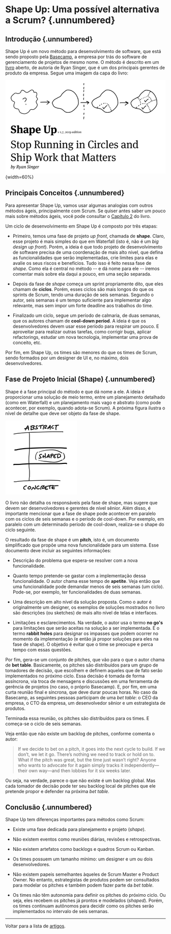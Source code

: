 
# Shape Up: Uma possível alternativa a Scrum? {.unnumbered}

## Introdução {.unnumbered}

Shape Up é um novo método para desenvolvimento de software, que está
sendo proposto pela [Basecamp](https://basecamp.com/),  a empresa por
trás do software de gerenciamento de projetos de mesmo nome. O método
é descrito em um [livro](https://basecamp.com/shapeup) aberto, de
autoria de Ryan Singer, que é um dos principais gerentes de produto
da empresa. Segue uma imagem da capa do livro:

![Capa do livro](./figs/shapeup-cover.png){width=60%}

## Principais Conceitos {.unnumbered}

Para apresentar Shape Up, vamos usar algumas analogias com outros
métodos ágeis, principalmente com Scrum. Se quiser antes saber
um pouco mais sobre métodos ágeis, você pode consultar o 
[Capítulo 2](https://engsoftmoderna.info/cap2.html) do livro.

Um ciclo de desenvolvimento em Shape Up é composto por três etapas:

* Primeiro, temos uma fase de projeto *up front*, chamada de
**shape**. Claro, esse projeto é mais simples do que em Waterfall
(isto é, não é um *big design up front*). Porém, a ideia é que todo
projeto de desenvolvimento de software precisa de uma coordenação de
mais alto nível, que defina as funcionalidades que serão implementadas, crie
limites para elas e avalie os seus riscos e benefícios. Tudo isso é
feito nessa fase de *shape*. Como ela é central no método -- e dá nome
para ele -- iremos comentar mais sobre ela daqui a pouco, em uma seção
separada.

* Depois da fase de *shape* começa um sprint propriamente dito, que
eles chamam de **ciclos**. Porém, esses ciclos são mais longos do que
os sprints de Scrum, tendo uma duração de seis semanas. Segundo o
autor, seis semanas é um tempo suficiente para implementar algo
relevante, mas sem impor um forte deadline aos trabalhos do time.

* Finalizado um ciclo, segue um período de calmaria, de duas semanas,
que os autores chamam de **cool-down period**. A ideia é que os
desenvolvedores devem usar esse período para respirar um pouco. E
aproveitar para realizar outras tarefas, como corrigir bugs, aplicar
refactorings, estudar um nova tecnologia, implementar uma prova de
conceito, etc. 

Por fim, em Shape Up, os times são menores do que os times de Scrum, 
sendo formados  por um designer de UI e, no máximo, dois
desenvolvedores.


## Fase de Projeto Inicial (Shape)  {.unnumbered}

Shape é a fase principal do método e que dá nome a ele. A ideia é
proporcionar uma solução de meio termo, entre um planejamento
detalhado (como em Waterfall) e um planejamento mais vago e abstrato
(como pode acontecer, por exemplo, quando adota-se Scrum). A próxima
figura ilustra o nível de detalhe que deve ser objeto da fase de
shape.

![Fase de Shape](./figs/shapeup-fig1.png)

O livro não detalha os responsáveis pela fase de shape, mas sugere que
devem ser desenvolvedores e gerentes de nível sênior. Além disso, é
importante mencionar que a fase de shape pode acontecer em paralelo
com os ciclos de seis semanas e o período de cool-down. Por exemplo,
em paralelo com um determinado período de cool-down, realiza-se o shape
do ciclo seguinte.

O resultado da fase de shape é um **pitch**, isto é,  um documento
simplificado que propõe uma nova funcionalidade para um sistema.
Esse documento deve incluir as seguintes informações:

* Descrição do problema que espera-se resolver com a nova funcionalidade.

* Quanto tempo pretende-se gastar com a implementação dessa funcionalidade. O
autor chama esse tempo de **apetite**. Veja então que uma funcionalidade pode
demandar menos de seis semanas (um ciclo). Pode-se, por exemplo, ter
funcionalidades de duas semanas.

* Uma descrição em alto nível da solução proposta. Como o autor é 
originalmente um designer, os exemplos de soluções mostrados no livro
são descrições (ou sketches) de mais alto nível de telas e
interfaces.

* Limitações e esclarecimentos. Na verdade, o autor usa o termo **no
go's** para limitações que serão aceitas na solução a ser
implementada. E o termo **rabbit holes** para designar os 
impasses que podem ocorrer no  momento da implementação (e então já
propor soluções para eles na fase de shape). O objetivo é evitar
que o time se preocupe e perca tempo com essas questões.

Por fim, gera-se um conjunto de pitches, que vão para o que o autor
chama de **bet table**. Basicamente, os pitches são distribuídos para um
grupo de tomadores de decisão, que escolhem e definem aqueles que de
fato serão implementados no próximo ciclo. Essa decisão é tomada de
forma assíncrona, via troca de mensagens e discussões em uma ferramenta de
gerência de projetos (no caso, o próprio Basecamp). E, por fim, 
em uma curta reunião final e síncrona, que deve durar poucas horas. No caso da
Basecamp, as seguintes pessoas participam de uma *bet table*: o CEO da
empresa, o CTO da empresa, um desenvolvedor sênior e um estrategista de
produtos.

Terminada essa reunião, os pitches são distribuídos para os times. E
começa-se o ciclo de seis semanas.

Veja então que não existe um backlog de pitches, conforme comenta o 
autor:

> If we decide to bet on a pitch, it goes into the next cycle to
build. If we don’t, we let it go. There’s nothing we need to track or
hold on to. What if the pitch was great, but the time just wasn’t
right? Anyone who wants to advocate for it again simply tracks it
independently—their own way—and then lobbies for it six weeks later. 

Ou seja, na verdade, parece o que não existe é um backlog global. Mas
cada tomador de decisão pode ter seu backlog local de pitches 
que ele pretende propor e defender na próxima *bet table*.

## Conclusão {.unnumbered}

Shape Up tem diferenças importantes para métodos como Scrum:

* Existe uma fase dedicada para planejamento e projeto (*shape*).

* Não existem eventos como reuniões diárias, revisões e retrospectivas.

* Não existem artefatos como backlogs e quadros Scrum ou Kanban.

* Os times possuem um tamanho mínimo: um designer e um ou dois
desenvolvedores.

* Não existem papeis semelhantes àqueles de Scrum Master e Product
Owner. No entanto, estrategistas de produtos podem ser consultados
para modelar os pitches e também podem fazer parte da *bet table*.

* Os times não têm autonomia para definir os pitches do próximo ciclo. 
Ou seja, eles recebem os pitches já prontos e modelados (*shaped*).
Porém, os times continuam autônomos para decidir 
como os pitches serão implementados no intervalo de seis semanas.

* * * 

Voltar para a lista de [artigos](./artigos.html).